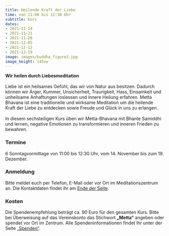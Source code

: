 ```yaml
---
title: Heilende Kraft der Liebe
time: von 11:00 bis 12:30 Uhr
subtitle: Kurs
dates:
- 2021-11-14
- 2021-11-21
- 2021-11-28
- 2021-12-05
- 2021-12-12
- 2021-12-19
image: images/buddha_figure3.jpg
image_height: 145vw
---
```

**Wir heilen durch Liebesmeditation**<br>
<br>
Liebe ist ein heilsames Gefühl, das wir von Natur aus besitzen. Dadurch können wir Ärger, Kummer, Unsicherheit, Traurigkeit, Hass, Einsamkeit und unheilsame Anhaftungen loslassen und innere Heilung erfahren. Metta Bhavana ist eine traditionelle und wirksame Meditation um die heilende Kraft der Liebe zu entdecken sowie Freude und Glück in uns zu erlangen.<br>
<br>
In diesem sechsteiligen Kurs üben wir Metta-Bhavana mit Bhante Samiddhi und lernen, negative Emotionen zu transformieren und inneren Frieden zu bewahren.

### Termine
6 Sonntagvormittage von 11:00 bis 12:30 Uhr, vom 14. November bis zum 19. Dezember.

### Anmeldung
Bitte meldet euch per Telefon, E-Mail oder vor Ort im Meditationszentrum an.  Die Kontaktdaten findet ihr am [Ende der Seite](#footer).

### Kosten
Die Spendenempfehlung beträgt ca. 90 Euro für den gesamten Kurs. Bitte bei Überweisung auf das Vereinskonto das Stichwort **„Metta“** angeben oder spendet vor Ort im Zentrum. Alle Spendeninformationen findet Ihr unter der Seite [„Spenden“](spenden.html).
